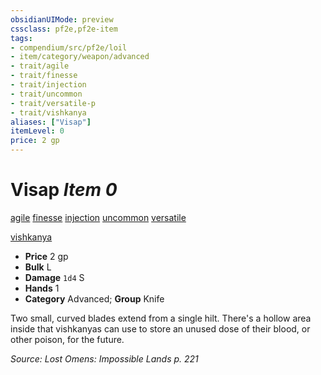 ```yaml
---
obsidianUIMode: preview
cssclass: pf2e,pf2e-item
tags:
- compendium/src/pf2e/loil
- item/category/weapon/advanced
- trait/agile
- trait/finesse
- trait/injection
- trait/uncommon
- trait/versatile-p
- trait/vishkanya
aliases: ["Visap"]
itemLevel: 0
price: 2 gp
---
```

# Visap *Item 0*  
[agile](../../../rules/traits/agile.md)  [finesse](../../../rules/traits/finesse.md)  [injection](../../../rules/traits/injection-g-g.md)  [uncommon](../../../rules/traits/uncommon.md)  [versatile <P>](../../../rules/traits/versatile.md)  [vishkanya](../../../rules/traits/vishkanya-loil.md)  

- **Price** 2 gp
- **Bulk** L
- **Damage** `1d4` S
- **Hands** 1
- **Category** Advanced; **Group** Knife 

Two small, curved blades extend from a single hilt. There's a hollow area inside that vishkanyas can use to store an unused dose of their blood, or other poison, for the future.

*Source: Lost Omens: Impossible Lands p. 221*